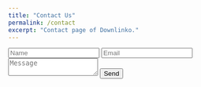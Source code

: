 ```yaml
---
title: "Contact Us"
permalink: /contact
excerpt: "Contact page of Downlinko."
---
```


<form action="https://formspree.io/downlinko.com@gmail.com" method="POST">
  <input type="text" name="name" placeholder="Name">
  <input type="email" name="_replyto" placeholder="Email">
  <textarea name="message" placeholder="Message"></textarea>
  <input type="submit" value="Send" class="btn btn--primary btn--primary">
</form>
